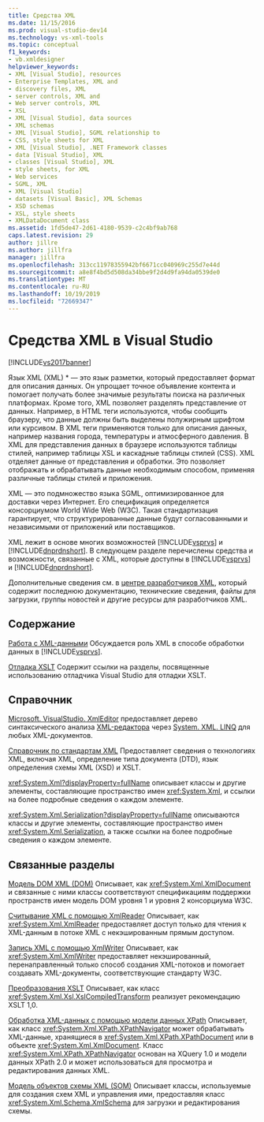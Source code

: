 ```yaml
---
title: Средства XML
ms.date: 11/15/2016
ms.prod: visual-studio-dev14
ms.technology: vs-xml-tools
ms.topic: conceptual
f1_keywords:
- vb.xmldesigner
helpviewer_keywords:
- XML [Visual Studio], resources
- Enterprise Templates, XML and
- discovery files, XML
- server controls, XML and
- Web server controls, XML
- XSL
- XML [Visual Studio], data sources
- XML schemas
- XML [Visual Studio], SGML relationship to
- CSS, style sheets for XML
- XML [Visual Studio], .NET Framework classes
- data [Visual Studio], XML
- classes [Visual Studio], XML
- style sheets, for XML
- Web services
- SGML, XML
- XML [Visual Studio]
- datasets [Visual Basic], XML Schemas
- XSD schemas
- XSL, style sheets
- XMLDataDocument class
ms.assetid: 1fd5de47-2d61-4180-9539-c2c4bf9ab768
caps.latest.revision: 29
author: jillre
ms.author: jillfra
manager: jillfra
ms.openlocfilehash: 313cc11978355942bf6671cc040969c255d7e44d
ms.sourcegitcommit: a8e8f4bd5d508da34bbe9f2d4d9fa94da0539de0
ms.translationtype: MT
ms.contentlocale: ru-RU
ms.lasthandoff: 10/19/2019
ms.locfileid: "72669347"
---
```

# <a name="xml-tools-in-visual-studio"></a>Средства XML в Visual Studio
[!INCLUDE[vs2017banner](../includes/vs2017banner.md)]

Язык XML (XML) * — это язык разметки, который предоставляет формат для описания данных. Он упрощает точное объявление контента и помогает получать более значимые результаты поиска на различных платформах. Кроме того, XML позволяет разделять представление от данных. Например, в HTML теги используются, чтобы сообщить браузеру, что данные должны быть выделены полужирным шрифтом или курсивом. В XML теги применяются только для описания данных, например названия города, температуры и атмосферного давления. В XML для представления данных в браузере используются таблицы стилей, например таблицы XSL и каскадные таблицы стилей (CSS). XML отделяет данные от представления и обработки. Это позволяет отображать и обрабатывать данные необходимым способом, применяя различные таблицы стилей и приложения.

 XML — это подмножество языка SGML, оптимизированное для доставки через Интернет. Его спецификация определяется консорциумом World Wide Web (W3C). Такая стандартизация гарантирует, что структурированные данные будут согласованными и независимыми от приложений или поставщиков.

 XML лежит в основе многих возможностей [!INCLUDE[vsprvs](../includes/vsprvs-md.md)] и [!INCLUDE[dnprdnshort](../includes/dnprdnshort-md.md)]. В следующем разделе перечислены средства и возможности, связанныe с XML, которые доступны в [!INCLUDE[vsprvs](../includes/vsprvs-md.md)] и [!INCLUDE[dnprdnshort](../includes/dnprdnshort-md.md)].

 Дополнительные сведения см. в [центре разработчиков XML](http://go.microsoft.com/fwlink/?LinkID=100176), который содержит последнюю документацию, технические сведения, файлы для загрузки, группы новостей и другие ресурсы для разработчиков XML.

## <a name="in-this-section"></a>Содержание
 [Работа с XML-данными](../xml-tools/working-with-xml-data.md) Обсуждается роль XML в способе обработки данных в [!INCLUDE[vsprvs](../includes/vsprvs-md.md)].

 [Отладка XSLT](../xml-tools/debugging-xslt.md) Содержит ссылки на разделы, посвященные использованию отладчика Visual Studio для отладки XSLT.

## <a name="reference"></a>Справочник
 [Microsoft. VisualStudio. XmlEditor](http://go.microsoft.com/fwlink/?LinkID=165699) предоставляет дерево синтаксического анализа [XML-редактора](http://go.microsoft.com/fwlink/?LinkId=228249) через [System. XML. LINQ](http://go.microsoft.com/fwlink/?LinkId=228250) для любых XML-документов.

 [Справочник по стандартам XML](https://msdn.microsoft.com/79c78508-c9d0-423a-a00f-672e855de401) Предоставляет сведения о технологиях XML, включая XML, определение типа документа (DTD), язык определения схемы XML (XSD) и XSLT.

 <xref:System.Xml?displayProperty=fullName> описывает классы и другие элементы, составляющие пространство имен <xref:System.Xml>, и ссылки на более подробные сведения о каждом элементе.

 <xref:System.Xml.Serialization?displayProperty=fullName> описываются классы и другие элементы, составляющие пространство имен <xref:System.Xml.Serialization>, а также ссылки на более подробные сведения о каждом элементе.

## <a name="related-sections"></a>Связанные разделы
 [Модель DOM XML (DOM)](https://msdn.microsoft.com/library/b5e52844-4820-47c0-a61d-de2da33e9f54) Описывает, как <xref:System.Xml.XmlDocument> и связанные с ними классы соответствуют спецификациям поддержки пространств имен модель DOM уровня 1 и уровня 2 консорциума W3C.

 [Считывание XML с помощью XmlReader](https://msdn.microsoft.com/3029834c-a27e-4331-b7aa-711924062182) Описывает, как <xref:System.Xml.XmlReader> предоставляет доступ только для чтения к XML-данным в потоке XML с некэшированным прямым доступом.

 [Запись XML с помощью XmlWriter](https://msdn.microsoft.com/ea41f72c-e1d3-4e0a-ab0f-f0eb1c27ab86) Описывает, как <xref:System.Xml.XmlWriter> предоставляет некэшированный, перенаправленный только способ создания XML-потоков и помогает создавать XML-документы, соответствующие стандарту W3C.

 [Преобразования XSLT](https://msdn.microsoft.com/library/202f8820-224c-494f-b61e-cd127eac6e03) Описывает, как класс <xref:System.Xml.Xsl.XslCompiledTransform> реализует рекомендацию XSLT 1,0.

 [Обработка XML-данных с помощью модели данных XPath](https://msdn.microsoft.com/library/536c6fce-1453-4654-9c72-bca54d47e081) Описывает, как класс <xref:System.Xml.XPath.XPathNavigator> может обрабатывать XML-данные, хранящиеся в <xref:System.Xml.XPath.XPathDocument> или в объекте <xref:System.Xml.XmlDocument>. Класс <xref:System.Xml.XPath.XPathNavigator> основан на XQuery 1.0 и модели данных XPath 2.0 и может использоваться для просмотра и редактирования данных XML.

 [Модель объектов схемы XML (SOM)](https://msdn.microsoft.com/library/a897a599-ffd1-43f9-8807-e58c8a7194cd) Описывает классы, используемые для создания схем XML и управления ими, предоставляя класс <xref:System.Xml.Schema.XmlSchema> для загрузки и редактирования схемы.
